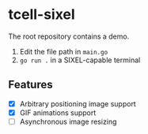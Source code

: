 # tcell-sixel

The root repository contains a demo.

1. Edit the file path in `main.go`
2. `go run .` in a SIXEL-capable terminal

## Features

- [x] Arbitrary positioning image support
- [x] GIF animations support
- [ ] Asynchronous image resizing
